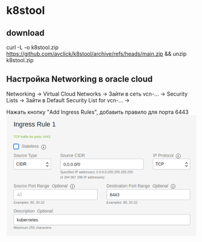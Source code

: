 # k8stool

## download
curl -L -o k8stool.zip https://github.com/avclick/k8stool/archive/refs/heads/main.zip && unzip k8stool.zip


## Настройка Networking в oracle cloud

Networking -> Virtual Cloud Networks -> Зайти в сеть vcn-... -> Security Lists -> Зайти в Default Security List for vcn-... -> 

Нажать кнопку "Add Ingress Rules", добавить правило для порта 6443
![Rule](static/kubernetes_fw_rule.png)
